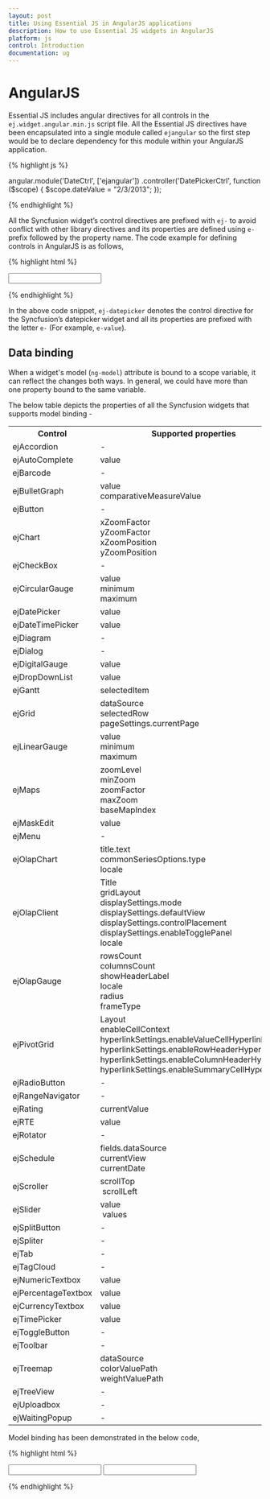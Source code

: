 ```yaml
---
layout: post
title: Using Essential JS in AngularJS applications
description: How to use Essential JS widgets in AngularJS
platform: js
control: Introduction
documentation: ug
---
```


# AngularJS

Essential JS includes angular directives for all controls in the `ej.widget.angular.min.js` script file. All the Essential JS directives have been encapsulated into a single module called `ejangular` so the first step would be to declare dependency for this module within your AngularJS application.

{% highlight js %}

angular.module('DateCtrl', ['ejangular'])
     .controller('DatePickerCtrl', function ($scope) {
         $scope.dateValue = "2/3/2013";
});

{% endhighlight %}

All the Syncfusion widget’s control directives are prefixed with `ej-` to avoid conflict with other library directives and its properties are defined using `e-` prefix followed by the property name. The code example for defining controls in AngularJS is as follows,

{% highlight html %}


<html xmlns="http://www.w3.org/1999/xhtml" ng-app="DateCtrl">
  <head>
    <title>Essential Studio for JavaScript : DatePicker - Angular</title>
  </head>
  <body ng-controller="DatePickerCtrl">
    <input id="datepick" ej-datepicker e-value="dateValue" e-enableStrictMode="true" />
  </body>
</html>

{% endhighlight %}

In the above code snippet, `ej-datepicker` denotes the control directive for the Syncfusion’s datepicker widget and all its properties are prefixed with the letter `e-` (For example, `e-value`).


## Data binding

When a widget's model (`ng-model`) attribute is bound to a scope variable, it can reflect the changes both ways. In general, we could have more than one property bound to the same variable. 

The below table depicts the properties of all the Syncfusion widgets that supports model binding - 

<table>
<tr>
<th>
Control</th><th>
Supported properties</th></tr>
<tr>
<td>
ejAccordion</td><td>
-</td></tr>
<tr>
<td>
ejAutoComplete</td><td>
value</td></tr>
<tr>
<td>
ejBarcode</td><td>
-</td></tr>
<tr>
<td>
ejBulletGraph</td><td>
value<br/>comparativeMeasureValue</td></tr>
<tr>
<td>
ejButton</td><td>
-</td></tr>
<tr>
<td>
ejChart</td><td>
xZoomFactor<br/>yZoomFactor<br/>xZoomPosition<br/>yZoomPosition </td></tr>
<tr>
<td>
ejCheckBox</td><td>
-</td></tr>
<tr>
<td>
ejCircularGauge</td><td>
value<br/>minimum<br/>maximum</td></tr>
<tr>
<td>
ejDatePicker</td><td>
value</td></tr>
<tr>
<td>
ejDateTimePicker</td><td>
value</td></tr>
<tr>
<td>
ejDiagram</td><td>
-</td></tr>
<tr>
<td>
ejDialog</td><td>
-</td></tr>
<tr>
<td>
ejDigitalGauge</td><td>
value</td></tr>
<tr>
<td>
ejDropDownList</td><td>
value</td></tr>
<tr>
<td>
ejGantt</td><td>
selectedItem</td></tr>
<tr>
<td>
ejGrid</td><td>
dataSource<br/>selectedRow<br/>pageSettings.currentPage</td></tr>
<tr>
<td>
ejLinearGauge</td><td>
value<br/>minimum<br/>maximum</td></tr>
<tr>
<td>
ejMaps</td><td>
zoomLevel<br/>minZoom<br/>zoomFactor<br/>maxZoom<br/>baseMapIndex</td></tr>
<tr>
<td>
ejMaskEdit</td><td>
value</td></tr>
<tr>
<td>
ejMenu</td><td>
-</td></tr>
<tr>
<td>
ejOlapChart</td><td>
title.text<br/>commonSeriesOptions.type<br/>locale</td></tr>
<tr>
<td>
ejOlapClient</td><td>
Title<br/>gridLayout<br/>displaySettings.mode<br/>displaySettings.defaultView<br/>displaySettings.controlPlacement<br/>displaySettings.enableTogglePanel<br/>locale </td></tr>
<tr>
<td>
ejOlapGauge</td><td>
rowsCount<br/>columnsCount<br/>showHeaderLabel<br/>locale<br/>radius<br/>frameType </td></tr>
<tr>
<td>
ejPivotGrid</td><td>
Layout<br/>enableCellContext<br/>hyperlinkSettings.enableValueCellHyperlink<br/>hyperlinkSettings.enableRowHeaderHyperlink<br/>hyperlinkSettings.enableColumnHeaderHyperlink<br/>hyperlinkSettings.enableSummaryCellHyperlink </td></tr>
<tr>
<td>
ejRadioButton</td><td>
-</td></tr>
<tr>
<td>
ejRangeNavigator</td><td>
-</td></tr>
<tr>
<td>
ejRating</td><td>
currentValue</td></tr>
<tr>
<td>
ejRTE</td><td>
value</td></tr>
<tr>
<td>
ejRotator</td><td>
-</td></tr>
<tr>
<td>
ejSchedule</td><td>
fields.dataSource<br/>currentView<br/>currentDate</td></tr>
<tr>
<td>
ejScroller</td><td>
scrollTop<br/>  scrollLeft</td></tr>
<tr>
<td>
ejSlider</td><td>
value <br/> values</td></tr>
<tr>
<td>
ejSplitButton</td><td>
-</td></tr>
<tr>
<td>
ejSpliter</td><td>
-</td></tr>
<tr>
<td>
ejTab</td><td>
-</td></tr>
<tr>
<td>
ejTagCloud</td><td>
-</td></tr>
<tr>
<td>
ejNumericTextbox</td><td>
value</td></tr>
<tr>
<td>
ejPercentageTextbox</td><td>
value</td></tr>
<tr>
<td>
ejCurrencyTextbox</td><td>
value</td></tr>
<tr>
<td>
ejTimePicker</td><td>
value</td></tr>
<tr>
<td>
ejToggleButton</td><td>
-</td></tr>
<tr>
<td>
ejToolbar</td><td>
-</td></tr>
<tr>
<td>
ejTreemap</td><td>
dataSource<br/>colorValuePath<br/>weightValuePath</td></tr>
<tr>
<td>
ejTreeView</td><td>
-</td></tr>
<tr>
<td>
ejUploadbox</td><td>
-</td></tr>
<tr>
<td>
ejWaitingPopup</td><td>
-</td></tr>
</table>


Model binding has been demonstrated in the below code,

{% highlight html %}


<html xmlns="http://www.w3.org/1999/xhtml" ng-app="DateCtrl">
  <head>
    <title>Essential Studio for JavaScript : DatePicker - Angular</title>
    <!-- SCRIPT & CSS REFERENCE SECTION -->
  </head>
  <body ng-controller="DatePickerCtrl">
    <input id="mydatepicker1" ej-datepicker  e-value="dateValue" e-enableStrictMode="true" />
    <input id="mydatepicker2" ej-datepicker  e-value="dateValue" e-enableStrictMode="true" />
    <script type="text/javascript">
        angular.module('DateCtrl', ['ejangular'])
           .controller('DatePickerCtrl', function ($scope) {
               $scope.dateValue = "01/01/2015";
        });
    </script>
  </body>
</html>

{% endhighlight %}


